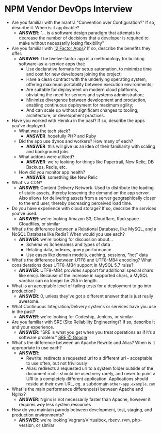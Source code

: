 NPM Vendor DevOps Interview
===========================

- Are you familiar with the mantra "Convention over Configuration?" If so, describe it. When is it applicable?
    - **ANSWER**: "... is a software design paradigm that attempts to decrease the number of decisions that a developer is required to make without necessarily losing flexibility"
- Are you familiar with [12 Factor Apps](http://12factor.net/)? If so, describe the benefits they offer.
    - **ANSWER**: The twelve-factor app is a methodology for building software-as-a-service apps that:
        - Use declarative formats for setup automation, to minimize time and cost for new developers joining the project;
        - Have a clean contract with the underlying operating system, offering maximum portability between execution environments;
        - Are suitable for deployment on modern cloud platforms, obviating the need for servers and systems administration;
        - Minimize divergence between development and production, enabling continuous deployment for maximum agility;
        - And can scale up without significant changes to tooling, architecture, or development practices.
- Have you worked with Heroku in the past? If so, describe the apps you've deployed.
    - What was the tech stack?
        - **ANSWER**: hopefully PHP and Ruby
    - Did the app use dynos and workers? How many of each?
        - **ANSWER**: this will give us an idea of their familiarity with scaling and background jobs
    - What addons were utilized?
        - **ANSWER**: we're looking for things like Papertrail, New Relic, DB Backups, Redis, etc.
    - How did you monitor app health?
        - **ANSWER**: something like New Relic
- What's a CDN?
    - **ANSWER**: Content Delivery Network. Used to distribute the loading of static assets, thereby lessening the demand on the app server. Also allows for delivering assets from a server geographically closer to the end user, thereby decreasing perceived load time.
- Do you have experience with cloud storage? If so, describe the services you've used.
    - **ANSWER**: we're looking Amazon S3, Cloudflare, Rackspace Cloudfiles, or similar
- What's the difference between a Relational Database, like MySQL, and a NoSQL Database like Redis? When would you use each?
    - **ANSWER**: we're looking for discussion about...
        - Schema vs Schemaless and types of data
        - Relating data, indexes, query performance
        - Use cases like domain models, caching, sessions, "hot" data
- What's the difference between UTF8 and UTF8-MB4 encoding? What considerations does UTF8-MB4 support in MySQL 5.7 raise?
    - **ANSWER**: UTF8-MB4 provides support for additional special chars like emoji. Because of the increase in supported chars, a MySQL varchar can no longer be 255 in length.
- What is an acceptable level of failing tests for a deployment to go into production?
    - **ANSWER**: 0, unless they've got a different answer that is just really awesome.
- What Continuous Integration/Delivery systems or services have you use in the past?
    - **ANSWER**: we're looking for Codeship, Jenkins, or similar
- Are you familiar with SRE (Site Reliability Engineering)? If so, describe it and your experience.
    - **ANSWER**: "SRE is what you get when you treat operations as if it’s a software problem." [SRE @ Google](https://landing.google.com/sre/)
- What's the difference between an Apache Rewrite and Alias? When is it appropriate to use each?
    - **ANSWER**:
        - Rewrite: redirects a requested url to a different url - acceptable to use often, but not frivilously
        - Alias: redirects a requested url to a system folder outside of the document root - should be used very rarely, and never to point a URI to a completely different application. Applications should reside at their own URL, eg. a subdomain `other-app.example.com`
- What is the main performance difference(s) between Apache and Nginx?
    - **ANSWER**: Nginx is not necessarily faster than Apache, however it requires *way* less system resources
- How do you maintain parody between development, test, staging, and production environments?
    - **ANSWER**: we're looking Vagrant/Virtualbox, rbenv, rvm, php-version, or similar
